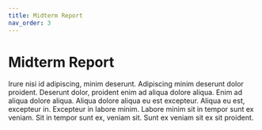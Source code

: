 ```yaml
---
title: Midterm Report
nav_order: 3
---
```



# Midterm Report
Irure nisi id adipiscing, minim deserunt. Adipiscing minim deserunt dolor proident. Deserunt dolor, proident enim ad aliqua dolore aliqua. Enim ad aliqua dolore aliqua. Aliqua dolore aliqua eu est excepteur. Aliqua eu est, excepteur in. Excepteur in labore minim. Labore minim sit in tempor sunt ex veniam. Sit in tempor sunt ex, veniam sit. Sunt ex veniam sit ex sit proident.